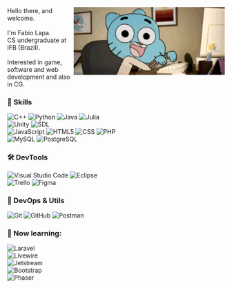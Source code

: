 <img align=right src="./gumballcomp.gif" width="350"/>
    Hello there, and welcome.<br/><br/>
    I'm Fabio Lapa.<br/>
    CS undergraduate at IFB (Brazil).<br/>
    <br/>
    Interested in game, software and web development and also in CG.

### 🚀 Skills

  ![C++](https://img.shields.io/badge/-C++-333333?style=flat&logo=C%2B%2B&logoColor=00599C)
  ![Python](https://img.shields.io/badge/-Python-333333?style=flat&logo=Python)
  ![Java](https://img.shields.io/badge/-Java-333333?style=flat&logo=Java&logoColor=007396)
  ![Julia](https://img.shields.io/badge/-Julia-333333?style=flat&logo=Julia)<br/>
  ![Unity](https://img.shields.io/badge/-Unity-333333?style=flat&logo=unity)
  ![SDL](https://img.shields.io/badge/-SDL-333333?style=flat&logo=)<br/>
  ![JavaScript](https://img.shields.io/badge/-JavaScript-333333?style=flat&logo=javascript)
  ![HTML5](https://img.shields.io/badge/-HTML5-333333?style=flat&logo=HTML5)
  ![CSS](https://img.shields.io/badge/-CSS-333333?style=flat&logo=CSS3&logoColor=1572B6)
  ![PHP](https://img.shields.io/badge/-PHP-333333?style=flat&logo=PHP)<br/>
  ![MySQL](https://img.shields.io/badge/-MySQL-333333?style=flat&logo=mysql)
  ![PostgreSQL](https://img.shields.io/badge/-PostgreSQL-333333?style=flat&logo=PostgreSQL)

### 🛠 DevTools

  ![Visual Studio Code](https://img.shields.io/badge/-Visual%20Studio%20Code-333333?style=flat&logo=visual-studio-code&logoColor=007ACC)
  ![Eclipse](https://img.shields.io/badge/-Eclipse-333333?style=flat&logo=eclipse-ide&logoColor=2C2255)<br/>
  ![Trello](https://img.shields.io/badge/-Trello-333333?style=flat&logo=trello&logoColor=007ACC)
  ![Figma](https://img.shields.io/badge/-Figma-333333?style=flat&logo=figma&logoColor=007ACC)

### 🧩 DevOps & Utils

  ![Git](https://img.shields.io/badge/-Git-333333?style=flat&logo=git)
  ![GitHub](https://img.shields.io/badge/-GitHub-333333?style=flat&logo=github)
  ![Postman](https://img.shields.io/badge/-Postman-333333?style=flat&logo=postman)

### 📗 Now learning:

  ![Laravel](https://img.shields.io/badge/-Laravel-333333?style=flat&logo=Laravel)<br/>
  ![Livewire](https://img.shields.io/badge/-Livewire-333333?style=flat&logo=livewire)<br/>
  ![Jetstream](https://img.shields.io/badge/-Jetstream-333333?style=flat&logo=jetstream)<br/>
  ![Bootstrap](https://img.shields.io/badge/-Bootstrap-333333?style=flat&logo=bootstrap)<br/>
  ![Phaser](https://img.shields.io/badge/-Phaser-333333?style=flat&logo=Phaser)
